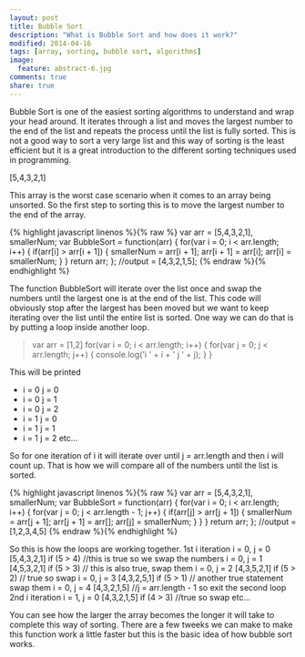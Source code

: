 ```yaml
---
layout: post
title: Bubble Sort
description: "What is Bubble Sort and how does it work?"
modified: 2014-04-16
tags: [array, sorting, bubble sort, algorithms]
image:
  feature: abstract-6.jpg
comments: true
share: true
---
```


Bubble Sort is one of the easiest sorting algorithms to understand and wrap your head around. It iterates through a list and moves the largest number to the end of the list and repeats the process until the list is fully sorted. This is not a good way to sort a very large list and this way of sorting is the least efficient but it is a great introduction to the different sorting techniques used in programming.

[5,4,3,2,1]

This array is the worst case scenario when it comes to an array being unsorted. So the first step to sorting this is to move the largest number to the end of the array.

{% highlight javascript linenos %}{% raw %}
var arr = [5,4,3,2,1],
smallerNum;
var BubbleSort = function(arr) {
  for(var i = 0; i < arr.length; i++) {
    if(arr[i] > arr[i + 1]) {
      smallerNum = arr[i + 1];
      arr[i + 1] = arr[i];
      arr[i] = smallerNum;
    }
  }
  return arr;
};
//output = [4,3,2,1,5];
{% endraw %}{% endhighlight %}

The function BubbleSort will iterate over the list once and swap the numbers until the largest one is at the end of the list. This code will obviously stop after the largest has been moved but we want to keep iterating over the list until the entire list is sorted. One way we can do that is by putting a loop inside another loop.

> var arr = [1,2]
> for(var i = 0; i < arr.length; i++) {
>  for(var j = 0; j < arr.length; j++) {
>    console.log('i ' + i + ' j ' + j);
>  }
> }

This will be printed

* i = 0  j = 0
* i = 0  j = 1
* i = 0  j = 2
* i = 1  j  = 0
* i = 1  j = 1
* i = 1  j = 2 etc...

So for one iteration of i it will iterate over until j = arr.length and then i will count up. That is how we will compare all of the numbers until the list is sorted.

{% highlight javascript linenos %}{% raw %}
var arr = [5,4,3,2,1],
smallerNum;
var BubbleSort = function(arr) {
  for(var i = 0; i < arr.length; i++) {
    for(var j = 0; j < arr.length - 1; j++) {
      if(arr[j] > arr[j + 1]) {
        smallerNum = arr[j + 1];
        arr[j + 1] = arr[];
        arr[j] = smallerNum;
      }
    }
  }
  return arr;
};
//output = [1,2,3,4,5]
{% endraw %}{% endhighlight %}

So this is how the loops are working together.
1st i iteration
  i = 0, j = 0  [5,4,3,2,1]
  if (5 > 4) //this is true so we swap the numbers
  i = 0, j = 1  [4,5,3,2,1]
  if (5 > 3) // this is also true, swap them
  i = 0, j = 2  [4,3,5,2,1]
  if (5 > 2) // true so swap
  i = 0, j = 3  [4,3,2,5,1]
  if (5 > 1) // another true statement swap them
  i = 0, j = 4  [4,3,2,1,5]
  //j = arr.length - 1 so exit the second loop
2nd i iteration
  i = 1, j = 0  [4,3,2,1,5]
  if (4 > 3)  //true so swap
  etc...


You can see how the larger the array becomes the longer it will take to complete this way of sorting. There are a few tweeks we can make to make this function work a little faster but this is the basic idea of how bubble sort works.






